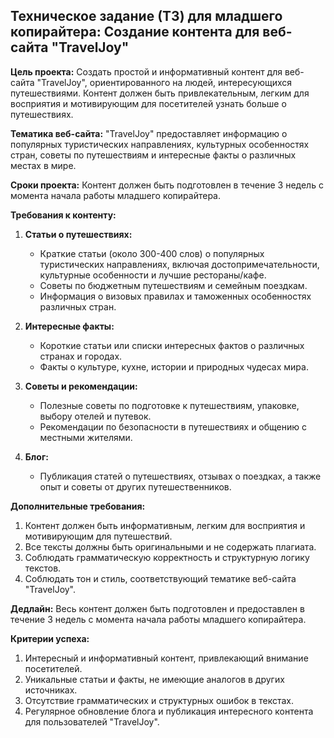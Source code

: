 ## Техническое задание (ТЗ) для младшего копирайтера: Создание контента для веб-сайта "TravelJoy"

**Цель проекта:**
Создать простой и информативный контент для веб-сайта "TravelJoy", ориентированного на людей, интересующихся путешествиями. Контент должен быть привлекательным, легким для восприятия и мотивирующим для посетителей узнать больше о путешествиях.

**Тематика веб-сайта:**
"TravelJoy" предоставляет информацию о популярных туристических направлениях, культурных особенностях стран, советы по путешествиям и интересные факты о различных местах в мире.

**Сроки проекта:**
Контент должен быть подготовлен в течение 3 недель с момента начала работы младшего копирайтера.

**Требования к контенту:**

1. **Статьи о путешествиях:**
   - Краткие статьи (около 300-400 слов) о популярных туристических направлениях, включая достопримечательности, культурные особенности и лучшие рестораны/кафе.
   - Советы по бюджетным путешествиям и семейным поездкам.
   - Информация о визовых правилах и таможенных особенностях различных стран.

2. **Интересные факты:**
   - Короткие статьи или списки интересных фактов о различных странах и городах.
   - Факты о культуре, кухне, истории и природных чудесах мира.

3. **Советы и рекомендации:**
   - Полезные советы по подготовке к путешествиям, упаковке, выбору отелей и путевок.
   - Рекомендации по безопасности в путешествиях и общению с местными жителями.

4. **Блог:**
   - Публикация статей о путешествиях, отзывах о поездках, а также опыт и советы от других путешественников.

**Дополнительные требования:**
1. Контент должен быть информативным, легким для восприятия и мотивирующим для путешествий.
2. Все тексты должны быть оригинальными и не содержать плагиата.
3. Соблюдать грамматическую корректность и структурную логику текстов.
4. Соблюдать тон и стиль, соответствующий тематике веб-сайта "TravelJoy".

**Дедлайн:**
Весь контент должен быть подготовлен и предоставлен в течение 3 недель с момента начала работы младшего копирайтера.

**Критерии успеха:**
1. Интересный и информативный контент, привлекающий внимание посетителей.
2. Уникальные статьи и факты, не имеющие аналогов в других источниках.
3. Отсутствие грамматических и структурных ошибок в текстах.
4. Регулярное обновление блога и публикация интересного контента для пользователей "TravelJoy".
